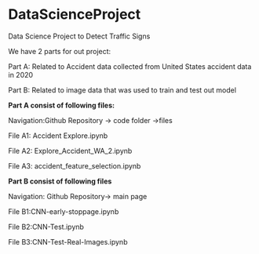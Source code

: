 # DataScienceProject
Data Science Project to Detect Traffic Signs


We have 2 parts for out project:


Part A: Related to Accident data collected from United States accident data in 2020


Part B: Related to image data that was used to train and test out model




**Part A consist of following files:**


Navigation:Github Repository -> code folder ->files


File A1: Accident Explore.ipynb


File A2: Explore_Accident_WA_2.ipynb


File A3: accident_feature_selection.ipynb





**Part B consist of following files**


Navigation: Github Repository-> main page


File B1:CNN-early-stoppage.ipynb


File B2:CNN-Test.ipynb


File B3:CNN-Test-Real-Images.ipynb








